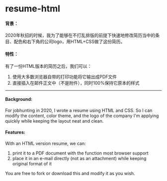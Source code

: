 # resume-html
#### 背景：

2020年秋招的时候，我为了能够在不打乱排版的前提下快速地修改简历当中的条目、配色和右下角的公司logo，用HTML+CSS做了这份简历。



#### 特性：

有了一份HTML版本的简历之后，我们可以：

1. 使用大多数浏览器自带的打印功能将它输出成PDF文件
2. 直接插入在邮件正文中（不是附件），同时100%保持它原本的样式



------------------------



#### Background: 

For jobhunting in 2020, I wrote a resume using HTML and CSS. So I can modify the content, color theme, and the logo of  the company I'm applying quickly while keeping the layout neat and clean.



#### Features:

With an HTML version resume, we can:

1. print it to a PDF document with the function most browser support
2. place it in an e-mail directly (not as an attachment) while keeping original format of it



You are free to fork or download this and modify it as you wish.